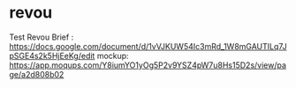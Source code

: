 # revou
Test Revou
Brief :   https://docs.google.com/document/d/1vVJKUW54Ic3mRd_1W8mGAUTILq7JpSGE4s2k5HjEeKg/edit
mockup:   https://app.moqups.com/Y8iumYO1yOg5P2v9YSZ4pW7u8Hs15D2s/view/page/a2d808b02
